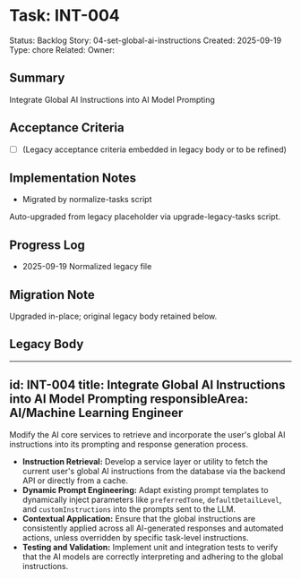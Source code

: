 # Task: INT-004
Status: Backlog
Story: 04-set-global-ai-instructions
Created: 2025-09-19
Type: chore
Related:
Owner:

## Summary
Integrate Global AI Instructions into AI Model Prompting

## Acceptance Criteria
- [ ] (Legacy acceptance criteria embedded in legacy body or to be refined)

## Implementation Notes
- Migrated by normalize-tasks script

Auto-upgraded from legacy placeholder via upgrade-legacy-tasks script.

## Progress Log
- 2025-09-19 Normalized legacy file

## Migration Note
Upgraded in-place; original legacy body retained below.

## Legacy Body
---
id: INT-004
title: Integrate Global AI Instructions into AI Model Prompting
responsibleArea: AI/Machine Learning Engineer
---
Modify the AI core services to retrieve and incorporate the user's global AI instructions into its prompting and response generation process.
*   **Instruction Retrieval:** Develop a service layer or utility to fetch the current user's global AI instructions from the database via the backend API or directly from a cache.
*   **Dynamic Prompt Engineering:** Adapt existing prompt templates to dynamically inject parameters like `preferredTone`, `defaultDetailLevel`, and `customInstructions` into the prompts sent to the LLM.
*   **Contextual Application:** Ensure that the global instructions are consistently applied across all AI-generated responses and automated actions, unless overridden by specific task-level instructions.
*   **Testing and Validation:** Implement unit and integration tests to verify that the AI models are correctly interpreting and adhering to the global instructions.